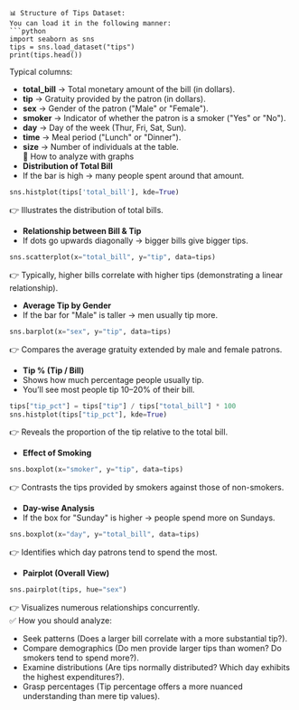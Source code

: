 ```
📊 Structure of Tips Dataset:  
You can load it in the following manner:  
```python  
import seaborn as sns  
tips = sns.load_dataset("tips")  
print(tips.head())  
```  
Typical columns:  
- **total_bill** → Total monetary amount of the bill (in dollars).  
- **tip** → Gratuity provided by the patron (in dollars).  
- **sex** → Gender of the patron ("Male" or "Female").  
- **smoker** → Indicator of whether the patron is a smoker ("Yes" or "No").  
- **day** → Day of the week (Thur, Fri, Sat, Sun).  
- **time** → Meal period ("Lunch" or "Dinner").  
- **size** → Number of individuals at the table.  
🔎 How to analyze with graphs  
- **Distribution of Total Bill**
- If the bar is high → many people spent around that amount.
```python  
sns.histplot(tips['total_bill'], kde=True)  
```  
👉 Illustrates the distribution of total bills.  
- **Relationship between Bill & Tip**
- If dots go upwards diagonally → bigger bills give bigger tips. 
```python  
sns.scatterplot(x="total_bill", y="tip", data=tips)  
```  
👉 Typically, higher bills correlate with higher tips (demonstrating a linear relationship).  
- **Average Tip by Gender**
- If the bar for "Male" is taller → men usually tip more.
```python  
sns.barplot(x="sex", y="tip", data=tips)  
```  
👉 Compares the average gratuity extended by male and female patrons.  
- **Tip % (Tip / Bill)**
- Shows how much percentage people usually tip.
- You’ll see most people tip 10–20% of their bill.
```python  
tips["tip_pct"] = tips["tip"] / tips["total_bill"] * 100  
sns.histplot(tips["tip_pct"], kde=True)  
```  
👉 Reveals the proportion of the tip relative to the total bill.  
- **Effect of Smoking**  
```python  
sns.boxplot(x="smoker", y="tip", data=tips)  
```  
👉 Contrasts the tips provided by smokers against those of non-smokers.  
- **Day-wise Analysis**
- If the box for "Sunday" is higher → people spend more on Sundays.  
```python  
sns.boxplot(x="day", y="total_bill", data=tips)  
```

👉 Identifies which day patrons tend to spend the most.  
- **Pairplot (Overall View)**  
```python  
sns.pairplot(tips, hue="sex")  
```  
👉 Visualizes numerous relationships concurrently.  
✅ How you should analyze:  
- Seek patterns (Does a larger bill correlate with a more substantial tip?).  
- Compare demographics (Do men provide larger tips than women? Do smokers tend to spend more?).  
- Examine distributions (Are tips normally distributed? Which day exhibits the highest expenditures?).  
- Grasp percentages (Tip percentage offers a more nuanced understanding than mere tip values).  
```  
